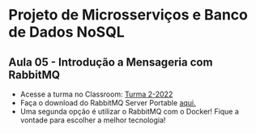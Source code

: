 # Projeto de Microsserviços e Banco de Dados NoSQL

## Aula 05 - Introdução a Mensageria com RabbitMQ

 - Acesse a turma no Classroom: [Turma 2-2022](https://classroom.google.com/u/1/c/NTM3NjIzMjA5NjYy)
 - Faça o download do RabbitMQ Server Portable [aqui.](https://github.com/CamiloJr/rabbitmq-server-portable)
 - Uma segunda opção é utilizar o RabbitMQ com o Docker! Fique a vontade para escolher a melhor tecnologia!
